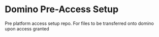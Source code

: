 # Domino Pre-Access Setup

Pre platform access setup repo. For files to be transferred onto domino upon access granted